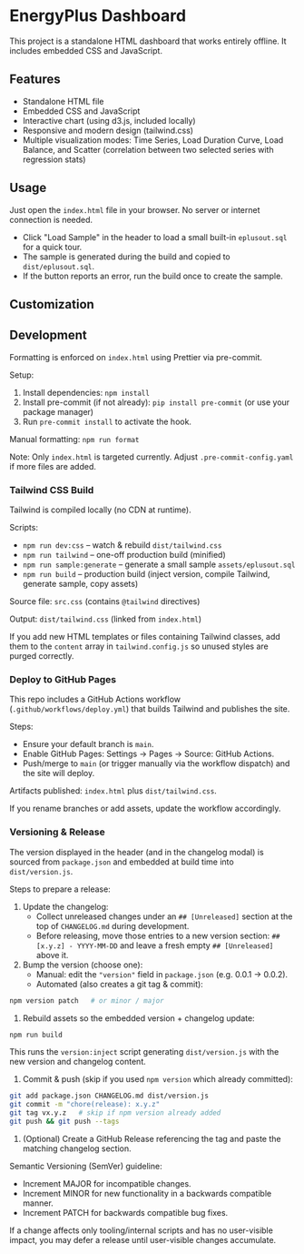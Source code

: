 # EnergyPlus Dashboard

This project is a standalone HTML dashboard that works entirely offline. It includes embedded CSS and JavaScript.

## Features

- Standalone HTML file
- Embedded CSS and JavaScript
- Interactive chart (using d3.js, included locally)
- Responsive and modern design (tailwind.css)
- Multiple visualization modes: Time Series, Load Duration Curve, Load Balance, and Scatter (correlation between two selected series with regression stats)

## Usage

Just open the `index.html` file in your browser. No server or internet connection is needed.

- Click "Load Sample" in the header to load a small built-in `eplusout.sql` for a quick tour.
- The sample is generated during the build and copied to `dist/eplusout.sql`.
- If the button reports an error, run the build once to create the sample.

## Customization


## Development

Formatting is enforced on `index.html` using Prettier via pre-commit.

Setup:

1. Install dependencies: `npm install`
2. Install pre-commit (if not already): `pip install pre-commit` (or use your package manager)
3. Run `pre-commit install` to activate the hook.

Manual formatting: `npm run format`

Note: Only `index.html` is targeted currently. Adjust `.pre-commit-config.yaml` if more files are added.

### Tailwind CSS Build

Tailwind is compiled locally (no CDN at runtime).

Scripts:

- `npm run dev:css` – watch & rebuild `dist/tailwind.css`
- `npm run tailwind` – one-off production build (minified)
- `npm run sample:generate` – generate a small sample `assets/eplusout.sql`
- `npm run build` – production build (inject version, compile Tailwind, generate sample, copy assets)

Source file: `src.css` (contains `@tailwind` directives)

Output: `dist/tailwind.css` (linked from `index.html`)

If you add new HTML templates or files containing Tailwind classes, add them to the `content` array in `tailwind.config.js` so unused styles are purged correctly.

### Deploy to GitHub Pages

This repo includes a GitHub Actions workflow (`.github/workflows/deploy.yml`) that builds Tailwind and publishes the site.

Steps:

- Ensure your default branch is `main`.
- Enable GitHub Pages: Settings → Pages → Source: GitHub Actions.
- Push/merge to `main` (or trigger manually via the workflow dispatch) and the site will deploy.

Artifacts published: `index.html` plus `dist/tailwind.css`.

If you rename branches or add assets, update the workflow accordingly.

### Versioning & Release

The version displayed in the header (and in the changelog modal) is sourced from `package.json` and embedded at build time into `dist/version.js`.

Steps to prepare a release:

1. Update the changelog:
    - Collect unreleased changes under an `## [Unreleased]` section at the top of `CHANGELOG.md` during development.
    - Before releasing, move those entries to a new version section: `## [x.y.z] - YYYY-MM-DD` and leave a fresh empty `## [Unreleased]` above it.
1. Bump the version (choose one):
    - Manual: edit the `"version"` field in `package.json` (e.g. 0.0.1 -> 0.0.2).
    - Automated (also creates a git tag & commit):

```sh
npm version patch   # or minor / major
```

1. Rebuild assets so the embedded version + changelog update:

```sh
npm run build
```

This runs the `version:inject` script generating `dist/version.js` with the new version and changelog content.

1. Commit & push (skip if you used `npm version` which already committed):

```sh
git add package.json CHANGELOG.md dist/version.js
git commit -m "chore(release): x.y.z"
git tag vx.y.z   # skip if npm version already added
git push && git push --tags
```

1. (Optional) Create a GitHub Release referencing the tag and paste the matching changelog section.

Semantic Versioning (SemVer) guideline:

- Increment MAJOR for incompatible changes.
- Increment MINOR for new functionality in a backwards compatible manner.
- Increment PATCH for backwards compatible bug fixes.

If a change affects only tooling/internal scripts and has no user-visible impact, you may defer a release until user-visible changes accumulate.
